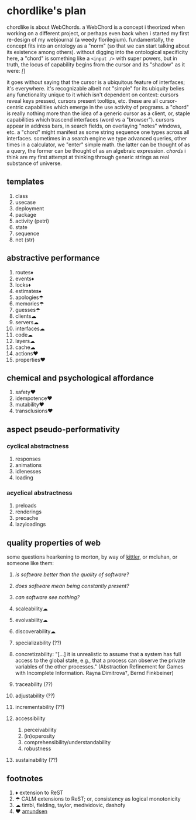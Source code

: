 # chordlike's plan

chordlike is about WebChords. a WebChord is a concept i theorized when working
on a different project, or perhaps even back when i started my first re-design
of my webjournal (a weedy florilegium). fundamentally, the concept fits into
an ontology as a "norm" (so that we can start talking about its existence among
others). without digging into the ontological specificity here, a "chord" is
something like a `<input />` with super powers, but in truth, the locus of
capability begins from the cursor and its "shadow" as it were: _[_]

it goes without saying that the cursor is a ubiquitous feature of interfaces;
it's everywhere. it's recognizable albeit not "simple" for its ubiquity
belies any functionality unique to it which isn't dependent on context:
cursors reveal keys pressed, cursors present tooltips, etc. these are
all cursor-centric capabilities which emerge in the use activity of programs.
a "chord" is really nothing more than the idea of a generic cursor
as a client, or, staple capabilities which trascend interfaces (word vs a
"browser"). cursors appear in address bars, in search fields, on overlaying
"notes" windows, etc. a "chord" might manifest as some string sequence
one types across all interfaces. sometimes in a search engine we type
advanced queries, other times in a calculator, we "enter" simple math.
the latter can be thought of as a query, the former can be thought of as
an algebraic expression. *chords* i think are my first attempt at thinking
through generic strings as real substance of universe.

## templates

1. class
2. usecase
3. deployment
4. package
5. activity (petri)
6. state
7. sequence
8. net (str)

## abstractive performance

1. routes♦
2. events♦
3. locks♦
4. estimates♦
5. apologies☂
6. memories☂
7. guesses☂
8. clients☁
9. servers☁
10. interfaces☁
11. code☁
12. layers☁
13. cache☁
14. actions❤
15. properties❤

## chemical and psychological affordance

1. safety❤
2. idempotence❤
3. mutability❤
4. transclusions❤

## aspect pseudo-performativity

### cyclical abstractness

1. responses
2. animations
3. idlenesses
4. loading

### acyclical abstractness

1. preloads
2. renderings
3. precache
4. lazyloadings

## quality properties of web

some questions hearkening to morton, by way of [kittler], or mcluhan, or someone 
like them:

1. *is software better than the quality of software?*
2. *does software mean being constantly present?*
3. *can software see nothing?*

1. scaleability☁
2. evolvability☁
3. discoverability☁
4. specializability (??)
5. concretizability: "[...] it is unrealistic to assume that a system has full 
   access to the global state, e.g., that a process can observe the private 
   variables of the other processes." (Abstraction Refinement for Games with 
   Incomplete Information. Rayna Dimitrova†, Bernd Finkbeiner)
6. traceability (??)
7. adjustability (??)
8. incrementability (??)
9. accessibility
   1. perceivability
   2. (in)operosity
   3. comprehensibility/understandability
	 4. robustness
10. sustainability (??)

## footnotes

1. ♦ extension to ReST
2. ☂ CALM extensions to ReST; or, consistency as logical monotonicity
3. ☁ timbl, fielding, taylor, medividovic, dashofy
4. ❤ [amundsen][mamund]

[ovm]: https://mamund.site44.com/articles/objects-v-messages/index.html
[mamund]: http://amundsen.com/articles/hypermedia-oriented-design/
[kittler]: https://web.stanford.edu/class/history34q/readings/Kittler/There_is_No_Software.html

<!-- EOF -->

